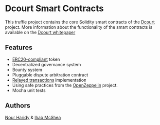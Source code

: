 # Dcourt Smart Contracts

This truffle project contains the core Solidity smart contracts of the [Dcourt](https://dcourt.io) project.
More information about the functionality of the smart contracts is available on the [Dcourt whitepaper](https://dcourt.io/whitepaper.pdf)


## Features

* [ERC20-compliant](https://github.com/ethereum/EIPs/blob/master/EIPS/eip-20.md) token
* Decentralized governance system
* Bounty system
* Pluggable dispute arbitration contract
* [Relayed transactions](https://blog.lamarkaz.com/2018/03/01/relayed-transactions-a-solution/) implementation
* Using safe practices from the [OpenZeppelin](https://openzeppelin.org/) project.
* Mocha unit tests

## Authors

[Nour Haridy](https://github.com/nourharidy) & [Ihab McShea](https://github.com/ihabshea)
